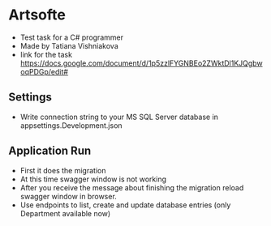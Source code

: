 # Artsofte
* Test task for a C# programmer
* Made by Tatiana Vishniakova
* link for the task https://docs.google.com/document/d/1p5zzlFYGNBEo2ZWktDl1KJQgbwoqPDGp/edit#

Settings
--------
* Write connection string to your MS SQL Server database in appsettings.Development.json 

Application Run
---------------
* First it does the migration
* At this time swagger window is not working 
* After you receive the message about finishing the migration reload swagger window in browser.
* Use endpoints to list, create and update database entries (only Department available now)

